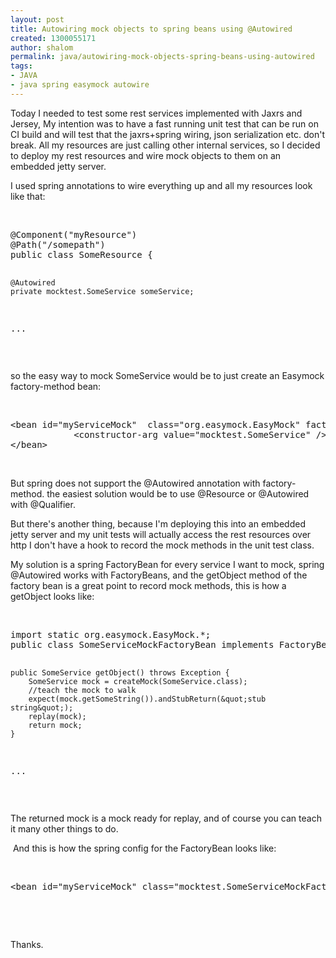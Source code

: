 ```yaml
---
layout: post
title: Autowiring mock objects to spring beans using @Autowired
created: 1300055171
author: shalom
permalink: java/autowiring-mock-objects-spring-beans-using-autowired
tags:
- JAVA
- java spring easymock autowire
---
```

<p>Today I needed to test some rest services implemented with Jaxrs and Jersey, My intention was to have a fast running unit test that can be run on CI build and will test that the jaxrs+spring wiring, json serialization etc. don't break. All my resources are just calling other internal services, so I decided to deploy my rest resources and wire mock objects to them on an embedded jetty server.</p>
<p>I used spring annotations to wire everything up and all my resources look like that:</p>
<p>&nbsp;</p>
<pre class="brush: java;" title="code">
@Component(&quot;myResource&quot;)
@Path(&quot;/somepath&quot;)
public class SomeResource {

    @Autowired
    private mocktest.SomeService someService;
...</pre>
<p>&nbsp;</p>
<p>so the easy way to mock SomeService would be to just create an Easymock factory-method bean:</p>
<p>&nbsp;</p>
<pre class="brush: xhtml;" title="code">
&lt;bean id=&quot;myServiceMock&quot;  class=&quot;org.easymock.EasyMock&quot; factory-method=&quot;createMock&quot;&gt;
            &lt;constructor-arg value=&quot;mocktest.SomeService&quot; /&gt;
&lt;/bean&gt;
</pre>
<p>&nbsp;</p>
<p>But spring does not support the @Autowired annotation with factory-method. the easiest solution would be to use @Resource or @Autowired with @Qualifier.</p>
<p>But there's another thing, because I'm deploying this into an embedded jetty server and my unit tests will actually access the rest resources over http I don't have a hook to record the mock methods in the unit test class.</p>
<p>My solution is a spring FactoryBean for every service I want to mock, spring @Autowired works with FactoryBeans, and the getObject method of the factory bean is a great point to record mock methods, this is how a getObject looks like:</p>
<p>&nbsp;</p>
<pre class="brush: java;" title="code">
import static org.easymock.EasyMock.*;
public class SomeServiceMockFactoryBean implements FactoryBean&lt;SomeService&gt;{

    public SomeService getObject() throws Exception {
        SomeService mock = createMock(SomeService.class);
        //teach the mock to walk
        expect(mock.getSomeString()).andStubReturn(&quot;stub string&quot;);
        replay(mock);
        return mock;
    }
...</pre>
<p>&nbsp;</p>
<p>The returned mock is a mock ready for replay, and of course you can teach it many other things to do.</p>
<p>&nbsp;And this is how the spring config for the FactoryBean looks like:</p>
<p>&nbsp;</p>
<pre class="brush: xhtml;" title="code">
&lt;bean id=&quot;myServiceMock&quot; class=&quot;mocktest.SomeServiceMockFactoryBean&quot;/&gt;</pre>
<p>&nbsp;</p>
<p>&nbsp;</p>
<p>Thanks.</p>
<p>&nbsp;</p>
<p>&nbsp;</p>
